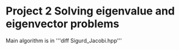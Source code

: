 # Project 2 Solving eigenvalue and eigenvector problems
Main algorithm is in '''diff Sigurd_Jacobi.hpp'''